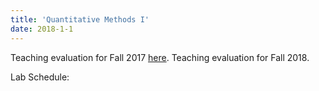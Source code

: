 ```yaml
---
title: 'Quantitative Methods I'
date: 2018-1-1
---
```


Teaching evaluation for Fall 2017 [here](../files/qm1-eval-fa17.pdf "PDF").
Teaching evaluation for Fall 2018.

Lab Schedule: 
